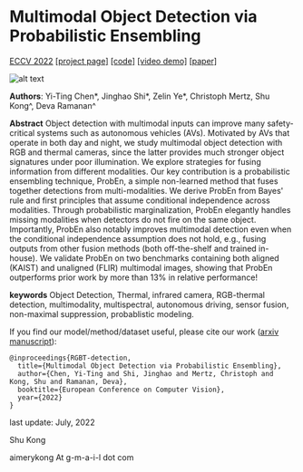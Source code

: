 # Multimodal Object Detection via Probabilistic Ensembling

[ECCV 2022](https://eccv2022.ecva.net/)
[[project page]](https://mscvprojects.ri.cmu.edu/2020teamc/ "RGBT-detection") 
[[code]](https://github.com/Jamie725/RGBT-detection)
[[video demo]](https://youtu.be/vRJTlpsGvTs "RGBT-detection")
[[paper]](https://arxiv.org/abs/2104.02904)


![alt text](https://mscvprojects.ri.cmu.edu/2020teamc/wp-content/uploads/sites/33/2020/05/Header.jpg "video demo")


**Authors**: Yi-Ting Chen*, Jinghao Shi*, Zelin Ye*, Christoph Mertz, Shu Kong^, Deva Ramanan^




**Abstract** 
Object detection with multimodal inputs can improve many safety-critical systems such as autonomous vehicles (AVs). Motivated by AVs that operate in both day and night, we study multimodal object detection with RGB and thermal cameras, since the latter provides much stronger object signatures under poor illumination. We explore strategies for fusing information from different modalities. Our key contribution is a probabilistic ensembling technique, ProbEn, a simple non-learned method that fuses together detections from multi-modalities. We derive ProbEn from Bayes' rule and first principles that assume conditional independence across modalities. Through probabilistic marginalization, ProbEn elegantly handles missing modalities when detectors do not fire on the same object. Importantly, ProbEn also notably improves multimodal detection even when the conditional independence assumption does not hold, e.g., fusing outputs from other fusion methods (both off-the-shelf and trained in-house). We validate ProbEn on two benchmarks containing both aligned (KAIST) and unaligned (FLIR) multimodal images, showing that ProbEn outperforms prior work by more than 13% in relative performance!



**keywords**
Object Detection, Thermal, infrared camera, RGB-thermal detection, multimodality, multispectral, autonomous driving, sensor fusion, non-maximal suppression, probablistic modeling.



If you find our model/method/dataset useful, please cite our work ([arxiv manuscript](https://arxiv.org/abs/2104.02904)):

    @inproceedings{RGBT-detection,
      title={Multimodal Object Detection via Probabilistic Ensembling},
      author={Chen, Yi-Ting and Shi, Jinghao and Mertz, Christoph and Kong, Shu and Ramanan, Deva},
      booktitle={European Conference on Computer Vision},
      year={2022}
    }


last update: July, 2022

Shu Kong

aimerykong At g-m-a-i-l dot com

